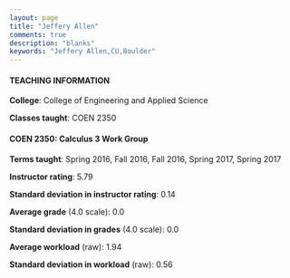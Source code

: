 ```yaml
---
layout: page
title: "Jeffery Allen" 
comments: true
description: "blanks"
keywords: "Jeffery Allen,CU,Boulder"
---
```

<head>
<script src="https://ajax.googleapis.com/ajax/libs/jquery/2.1.3/jquery.min.js"></script>
<script src="https://dl.dropboxusercontent.com/s/pc42nxpaw1ea4o9/highcharts.js?dl=0"></script>
<!-- <script src="../assets/js/highcharts.js"></script> -->
<style type="text/css">@font-face {
	font-family: "Bebas Neue";
	src: url(https://www.filehosting.org/file/details/544349/BebasNeue Regular.otf) format("opentype");
	}
	h1.Bebas { 
		font-family: "Bebas Neue", Verdana, Tahoma;
	}
</style>
</head>
	   
#### TEACHING INFORMATION

**College**: College of Engineering and Applied Science

**Classes taught**: COEN 2350

#### COEN 2350: Calculus 3 Work Group

**Terms taught**: Spring 2016, Fall 2016, Fall 2016, Spring 2017, Spring 2017

**Instructor rating**: 5.79

**Standard deviation in instructor rating**: 0.14

**Average grade** (4.0 scale): 0.0

**Standard deviation in grades** (4.0 scale): 0.0

**Average workload** (raw): 1.94

**Standard deviation in workload** (raw): 0.56

